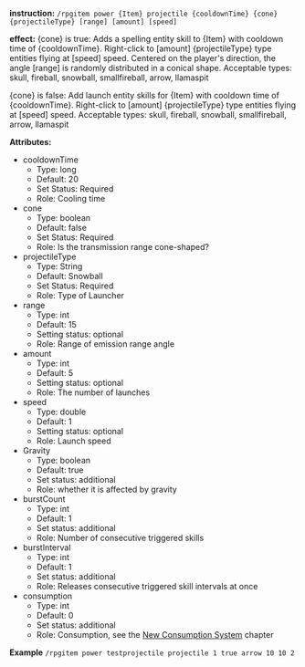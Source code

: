 **instruction:**
`/rpgitem power {Item} projectile {cooldownTime} {cone} {projectileType} [range] [amount] [speed]`

**effect:**
{cone} is true: Adds a spelling entity skill to {Item} with cooldown time of {cooldownTime}. Right-click to [amount] {projectileType} type entities flying at [speed] speed. Centered on the player's direction, the angle [range] is randomly distributed in a conical shape. Acceptable types: skull, fireball, snowball, smallfireball, arrow, llamaspit

{cone} is false: Add launch entity skills for {Item} with cooldown time of {cooldownTime}. Right-click to [amount] {projectileType} type entities flying at [speed] speed. Acceptable types: skull, fireball, snowball, smallfireball, arrow, llamaspit

**Attributes:**
- cooldownTime
  - Type: long
  - Default: 20
  - Set Status: Required
  - Role: Cooling time
- cone
  - Type: boolean
  - Default: false
  - Set Status: Required
  - Role: Is the transmission range cone-shaped?
- projectileType
  - Type: String
  - Default: Snowball
  - Set Status: Required
  - Role: Type of Launcher
- range
  - Type: int
  - Default: 15
  - Setting status: optional
  - Role: Range of emission range angle
- amount
  - Type: int
  - Default: 5
  - Setting status: optional
  - Role: The number of launches
- speed
  - Type: double
  - Default: 1
  - Setting status: optional
  - Role: Launch speed
- Gravity
  - Type: boolean
  - Default: true
  - Set status: additional
  - Role: whether it is affected by gravity
- burstCount
  - Type: int
  - Default: 1
  - Set status: additional
  - Role: Number of consecutive triggered skills
- burstInterval
  - Type: int
  - Default: 1
  - Set status: additional
  - Role: Releases consecutive triggered skill intervals at once
- consumption
  - Type: int
  - Default: 0
  - Set status: additional
  - Role: Consumption, see the [New Consumption System](https://github.com/NyaaCat/RPGitems-reloaded/wiki/New-durability-system) chapter

**Example**
`/rpgitem power testprojectile projectile 1 true arrow 10 10 2 `
